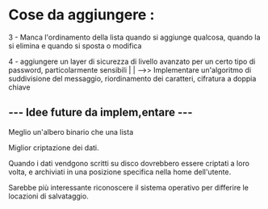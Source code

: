 


# Cose da aggiungere :

3 - Manca l'ordinamento della lista quando si aggiunge qualcosa, quando la si elimina e quando si sposta o modifica

4 - aggiungere un layer di sicurezza di livello avanzato per un certo tipo di password, particolarmente sensibili
        |
        |
        \-->> Implementare un'algoritmo di suddivisione del messaggio, riordinamento dei caratteri, cifratura a doppia chiave


## --- Idee future da implem,entare ---

Meglio un'albero binario che una lista

Miglior criptazione dei dati.

Quando i dati vendgono scritti su disco dovrebbero essere criptati a loro volta, e archiviati in una posizione specifica nella home dell'utente.


Sarebbe più interessante riconoscere il sistema operativo per differire le locazioni di salvataggio.

